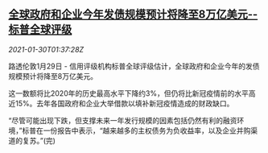 <!--1611971707000-->
[全球政府和企业今年发债规模预计将降至8万亿美元--标普全球评级](https://cn.reuters.com/article/global-debt-sp-global-0130-idCNKBS29Z03J)
------

<div><i>2021-01-30T01:37:28Z</i></div><p>路透伦敦1月29日 - 信用评级机构标普全球评级估计，全球政府和企业今年的发债规模预计将降至8万亿美元。</p><p>这一数额将比2020年的历史最高水平下降约3%，但仍将比新冠疫情前的水平高近15%。去年各国政府和企业大举借款以填补新冠疫情造成的财政缺口。</p><p>“尽管可能出现下跌，但支撑未来一年发行规模的因素包括仍然有利的融资环境，”标普在一份报告中表示，“越来越多的主权债务为负收益率，以及企业并购渠道的复苏。”(完)</p>

